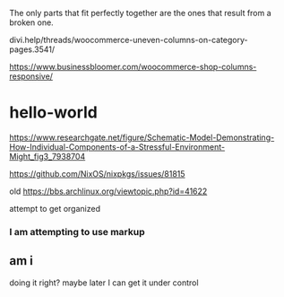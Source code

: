 The only parts that fit perfectly together are the ones that result from a broken one.

divi.help/threads/woocommerce-uneven-columns-on-category-pages.3541/

https://www.businessbloomer.com/woocommerce-shop-columns-responsive/

# hello-world

https://www.researchgate.net/figure/Schematic-Model-Demonstrating-How-Individual-Components-of-a-Stressful-Environment-Might_fig3_7938704  

https://github.com/NixOS/nixpkgs/issues/81815

old 
https://bbs.archlinux.org/viewtopic.php?id=41622  

attempt to get organized
### I am attempting to use markup
## am i
doing it right?
maybe later I can get it under control
